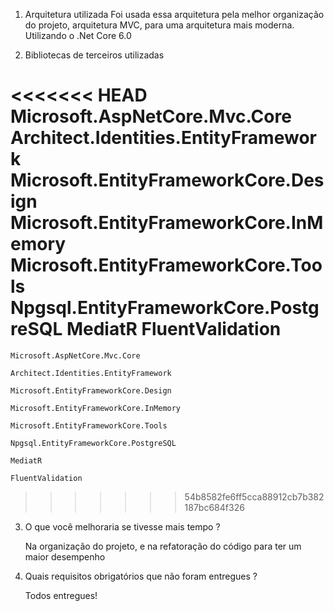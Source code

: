 1. Arquitetura utilizada
	Foi usada essa arquitetura pela melhor organização do projeto, arquitetura MVC, para uma arquitetura mais moderna.
	Utilizando o .Net Core 6.0

2. Bibliotecas de terceiros utilizadas

<<<<<<< HEAD
Microsoft.AspNetCore.Mvc.Core 
Architect.Identities.EntityFramework 
Microsoft.EntityFrameworkCore.Design 
Microsoft.EntityFrameworkCore.InMemory 
Microsoft.EntityFrameworkCore.Tools 
Npgsql.EntityFrameworkCore.PostgreSQL 
MediatR 
FluentValidation
=======
	Microsoft.AspNetCore.Mvc.Core
	
	Architect.Identities.EntityFramework
	
	Microsoft.EntityFrameworkCore.Design
	
	Microsoft.EntityFrameworkCore.InMemory
	
	Microsoft.EntityFrameworkCore.Tools
	
	Npgsql.EntityFrameworkCore.PostgreSQL
	
	MediatR
	
	FluentValidation
>>>>>>> 54b8582fe6ff5cca88912cb7b382187bc684f326

3. O que você melhoraria se tivesse mais tempo ?

	Na organização do projeto, e na refatoração do código para ter um maior desempenho

4. Quais requisitos obrigatórios que não foram entregues ?

	Todos entregues!
